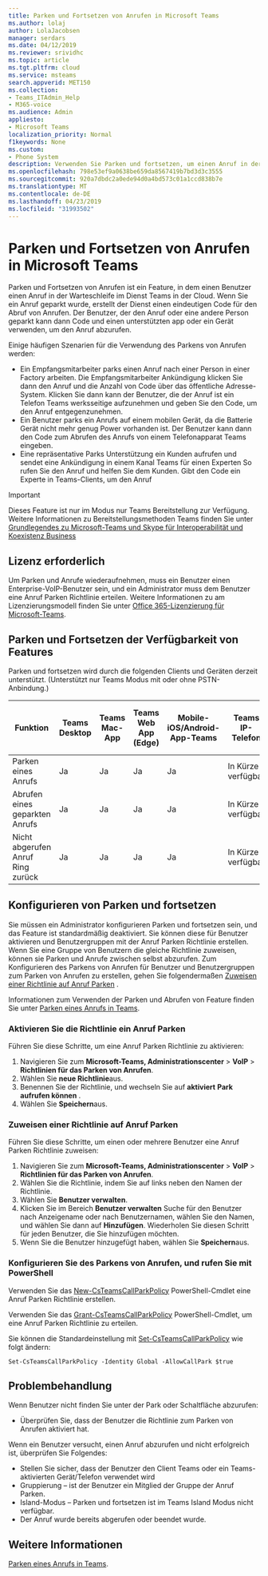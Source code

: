 ```yaml
---
title: Parken und Fortsetzen von Anrufen in Microsoft Teams
ms.author: lolaj
author: LolaJacobsen
manager: serdars
ms.date: 04/12/2019
ms.reviewer: srividhc
ms.topic: article
ms.tgt.pltfrm: cloud
ms.service: msteams
search.appverid: MET150
ms.collection:
- Teams_ITAdmin_Help
- M365-voice
ms.audience: Admin
appliesto:
- Microsoft Teams
localization_priority: Normal
f1keywords: None
ms.custom:
- Phone System
description: Verwenden Sie Parken und fortsetzen, um einen Anruf in der Warteschleife im Dienst Teams in der Cloud.
ms.openlocfilehash: 798e53ef9a0638be659da8567419b7bd3d3c3555
ms.sourcegitcommit: 920a7dbdc2a0ede94d0a4bd573c01a1ccd838b7e
ms.translationtype: MT
ms.contentlocale: de-DE
ms.lasthandoff: 04/23/2019
ms.locfileid: "31993502"
---
```

# <a name="call-park-and-retrieve-in-microsoft-teams"></a>Parken und Fortsetzen von Anrufen in Microsoft Teams

Parken und Fortsetzen von Anrufen ist ein Feature, in dem einen Benutzer einen Anruf in der Warteschleife im Dienst Teams in der Cloud. Wenn Sie ein Anruf geparkt wurde, erstellt der Dienst einen eindeutigen Code für den Abruf von Anrufen. Der Benutzer, der den Anruf oder eine andere Person geparkt kann dann Code und einen unterstützten app oder ein Gerät verwenden, um den Anruf abzurufen. 

Einige häufigen Szenarien für die Verwendung des Parkens von Anrufen werden: 

- Ein Empfangsmitarbeiter parks einen Anruf nach einer Person in einer Factory arbeiten. Die Empfangsmitarbeiter Ankündigung klicken Sie dann den Anruf und die Anzahl von Code über das öffentliche Adresse-System. Klicken Sie dann kann der Benutzer, die der Anruf ist ein Telefon Teams werksseitige aufzunehmen und geben Sie den Code, um den Anruf entgegenzunehmen.
- Ein Benutzer parks ein Anrufs auf einem mobilen Gerät, da die Batterie Gerät nicht mehr genug Power vorhanden ist. Der Benutzer kann dann den Code zum Abrufen des Anrufs von einem Telefonapparat Teams eingeben.
- Eine repräsentative Parks Unterstützung ein Kunden aufrufen und sendet eine Ankündigung in einem Kanal Teams für einen Experten So rufen Sie den Anruf und helfen Sie dem Kunden. Gibt den Code ein Experte in Teams-Clients, um den Anruf

> [!IMPORTANT]
> Dieses Feature ist nur im Modus nur Teams Bereitstellung zur Verfügung. Weitere Informationen zu Bereitstellungsmethoden Teams finden Sie unter [Grundlegendes zu Microsoft-Teams und Skype für Interoperabilität und Koexistenz Business](teams-and-skypeforbusiness-coexistence-and-interoperability.md)

## <a name="license-required"></a>Lizenz erforderlich

Um Parken und Anrufe wiederaufnehmen, muss ein Benutzer einen Enterprise-VoIP-Benutzer sein, und ein Administrator muss dem Benutzer eine Anruf Parken Richtlinie erteilen. Weitere Informationen zu am Lizenzierungsmodell finden Sie unter [Office 365-Lizenzierung für Microsoft-Teams](office-365-licensing.md).

## <a name="call-park-and-retrieve-feature-availability"></a>Parken und Fortsetzen der Verfügbarkeit von Features

Parken und fortsetzen wird durch die folgenden Clients und Geräten derzeit unterstützt. (Unterstützt nur Teams Modus mit oder ohne PSTN-Anbindung.)

| Funktion | Teams Desktop | Teams Mac-App | Teams Web App (Edge) |Mobile-iOS/Android-App-Teams | Teams IP-Telefon | Skype für Business IP-Telefon |
|------------|---------------|---------------|----------------------|-----------------------------|----------------|-----------------------------|
| Parken eines Anrufs | Ja | Ja | Ja | Ja | In Kürze verfügbar| Nein |
| Abrufen eines geparkten Anrufs | Ja | Ja | Ja | Ja | In Kürze verfügbar| Nein |
| Nicht abgerufen Anruf Ring zurück | Ja | Ja | Ja | Ja | In Kürze verfügbar| Nein |

## <a name="configuring-call-park-and-retrieve"></a>Konfigurieren von Parken und fortsetzen

Sie müssen ein Administrator konfigurieren Parken und fortsetzen sein, und das Feature ist standardmäßig deaktiviert. Sie können diese für Benutzer aktivieren und Benutzergruppen mit der Anruf Parken Richtlinie erstellen. Wenn Sie eine Gruppe von Benutzern die gleiche Richtlinie zuweisen, können sie Parken und Anrufe zwischen selbst abzurufen. Zum Konfigurieren des Parkens von Anrufen für Benutzer und Benutzergruppen zum Parken von Anrufen zu erstellen, gehen Sie folgendermaßen [Zuweisen einer Richtlinie auf Anruf Parken](#assign-a-call-park-policy) .

Informationen zum Verwenden der Parken und Abrufen von Feature finden Sie unter [Parken eines Anrufs in Teams](https://support.office.com/article/park-a-call-in-teams-8538c063-d676-4e9a-8045-fc3b7299bb2f).

### <a name="enable-a-call-park-policy"></a>Aktivieren Sie die Richtlinie ein Anruf Parken

Führen Sie diese Schritte, um eine Anruf Parken Richtlinie zu aktivieren:

1. Navigieren Sie zum **Microsoft-Teams, Administrationscenter** > **VoIP** > **Richtlinien für das Parken von Anrufen**.
2. Wählen Sie **neue Richtlinie**aus.
3. Benennen Sie der Richtlinie, und wechseln Sie auf **aktiviert** **Park aufrufen können** .
4. Wählen Sie **Speichern**aus.

### <a name="assign-a-call-park-policy"></a>Zuweisen einer Richtlinie auf Anruf Parken

Führen Sie diese Schritte, um einen oder mehrere Benutzer eine Anruf Parken Richtlinie zuweisen:

1. Navigieren Sie zum **Microsoft-Teams, Administrationscenter** > **VoIP** > **Richtlinien für das Parken von Anrufen**.
2. Wählen Sie die Richtlinie, indem Sie auf links neben den Namen der Richtlinie.
3. Wählen Sie **Benutzer verwalten**.
4. Klicken Sie im Bereich **Benutzer verwalten** Suche für den Benutzer nach Anzeigename oder nach Benutzernamen, wählen Sie den Namen, und wählen Sie dann auf **Hinzufügen**. Wiederholen Sie diesen Schritt für jeden Benutzer, die Sie hinzufügen möchten.
5. Wenn Sie die Benutzer hinzugefügt haben, wählen Sie **Speichern**aus.
 
### <a name="configure-call-park-and-retrieve-with-powershell"></a>Konfigurieren Sie des Parkens von Anrufen, und rufen Sie mit PowerShell

Verwenden Sie das [New-CsTeamsCallParkPolicy](https://docs.microsoft.com/powershell/module/skype/new-csteamscallparkpolicy?view=skype-ps) PowerShell-Cmdlet eine Anruf Parken Richtlinie erstellen.

Verwenden Sie das [Grant-CsTeamsCallParkPolicy](https://docs.microsoft.com/powershell/module/skype/grant-csteamscallparkpolicy?view=skype-ps) PowerShell-Cmdlet, um eine Anruf Parken Richtlinie zu erteilen.

Sie können die Standardeinstellung mit [Set-CsTeamsCallParkPolicy](https://docs.microsoft.com/powershell/module/skype/set-csteamscallparkpolicy?view=skype-ps) wie folgt ändern:

`Set-CsTeamsCallParkPolicy -Identity Global -AllowCallPark $true`


## <a name="troubleshooting"></a>Problembehandlung

Wenn Benutzer nicht finden Sie unter der Park oder Schaltfläche abzurufen: 

- Überprüfen Sie, dass der Benutzer die Richtlinie zum Parken von Anrufen aktiviert hat. 

Wenn ein Benutzer versucht, einen Anruf abzurufen und nicht erfolgreich ist, überprüfen Sie Folgendes:

- Stellen Sie sicher, dass der Benutzer den Client Teams oder ein Teams-aktivierten Gerät/Telefon verwendet wird
- Gruppierung – ist der Benutzer ein Mitglied der Gruppe der Anruf Parken.
- Island-Modus – Parken und fortsetzen ist im Teams Island Modus nicht verfügbar.
- Der Anruf wurde bereits abgerufen oder beendet wurde.

## <a name="more-information"></a>Weitere Informationen

[Parken eines Anrufs in Teams](https://support.office.com/article/park-a-call-in-teams-8538c063-d676-4e9a-8045-fc3b7299bb2f).